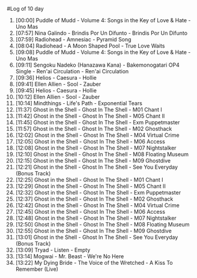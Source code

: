 #Log of 10 day

1. [00:00] Puddle of Mudd - Volume 4: Songs in the Key of Love & Hate - Uno Mas
1. [07:57] Nina Galindo - Brindis Por Un Difunto - Brindis Por Un Difunto
1. [07:59] Radiohead - Amnesiac - Pyramid Song
1. [08:04] Radiohead - A Moon Shaped Pool - True Love Waits
1. [09:08] Puddle of Mudd - Volume 4: Songs in the Key of Love & Hate - Uno Mas
1. [09:11] Sengoku Nadeko (Hanazawa Kana) - Bakemonogatari OP4 Single - Ren'ai Circulation - Ren'ai Circulation
1. [09:36] Helios - Caesura - Hollie
1. [09:41] Ellen Allien - Sool - Zauber
1. [09:45] Helios - Caesura - Hollie
1. [10:12] Ellen Allien - Sool - Zauber
1. [10:14] Mindthings - Life's Path - Exponential Tears
1. [11:37] Ghost in the Shell - Ghost In The Shell - M01 Chant I
1. [11:42] Ghost in the Shell - Ghost In The Shell - M05 Chant II
1. [11:45] Ghost in the Shell - Ghost In The Shell - Exm Puppetmaster
1. [11:57] Ghost in the Shell - Ghost In The Shell - M02 Ghosthack
1. [12:02] Ghost in the Shell - Ghost In The Shell - M04 Virtual Crime
1. [12:05] Ghost in the Shell - Ghost In The Shell - M06 Access
1. [12:08] Ghost in the Shell - Ghost In The Shell - M07 Nightstalker
1. [12:10] Ghost in the Shell - Ghost In The Shell - M08 Floating Museum
1. [12:15] Ghost in the Shell - Ghost In The Shell - M09 Ghostdive
1. [12:21] Ghost in the Shell - Ghost In The Shell - See You Everyday (Bonus Track)
1. [12:25] Ghost in the Shell - Ghost In The Shell - M01 Chant I
1. [12:29] Ghost in the Shell - Ghost In The Shell - M05 Chant II
1. [12:32] Ghost in the Shell - Ghost In The Shell - Exm Puppetmaster
1. [12:37] Ghost in the Shell - Ghost In The Shell - M02 Ghosthack
1. [12:42] Ghost in the Shell - Ghost In The Shell - M04 Virtual Crime
1. [12:45] Ghost in the Shell - Ghost In The Shell - M06 Access
1. [12:48] Ghost in the Shell - Ghost In The Shell - M07 Nightstalker
1. [12:50] Ghost in the Shell - Ghost In The Shell - M08 Floating Museum
1. [12:55] Ghost in the Shell - Ghost In The Shell - M09 Ghostdive
1. [13:01] Ghost in the Shell - Ghost In The Shell - See You Everyday (Bonus Track)
1. [13:09] Tryad - Listen - Empty
1. [13:14] Mogwai - Mr. Beast - We're No Here
1. [13:22] My Dying Bride - The Voice of the Wretched - A Kiss To Remember (Live)
